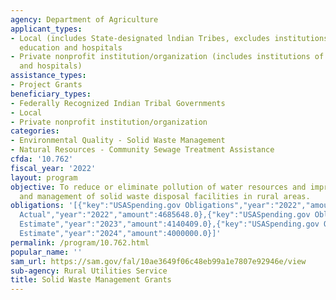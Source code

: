 ```yaml
---
agency: Department of Agriculture
applicant_types:
- Local (includes State-designated lndian Tribes, excludes institutions of higher
  education and hospitals
- Private nonprofit institution/organization (includes institutions of higher education
  and hospitals)
assistance_types:
- Project Grants
beneficiary_types:
- Federally Recognized Indian Tribal Governments
- Local
- Private nonprofit institution/organization
categories:
- Environmental Quality - Solid Waste Management
- Natural Resources - Community Sewage Treatment Assistance
cfda: '10.762'
fiscal_year: '2022'
layout: program
objective: To reduce or eliminate pollution of water resources and improve planning
  and management of solid waste disposal facilities in rural areas.
obligations: '[{"key":"USASpending.gov Obligations","year":"2022","amount":4510547.81},{"key":"SAM.gov
  Actual","year":"2022","amount":4685648.0},{"key":"USASpending.gov Obligations","year":"2023","amount":0.0},{"key":"SAM.gov
  Estimate","year":"2023","amount":4140409.0},{"key":"USASpending.gov Obligations","year":"2024","amount":0.0},{"key":"SAM.gov
  Estimate","year":"2024","amount":4000000.0}]'
permalink: /program/10.762.html
popular_name: ''
sam_url: https://sam.gov/fal/10ae3649f06c48eb99a1e7807e92946e/view
sub-agency: Rural Utilities Service
title: Solid Waste Management Grants
---
```

